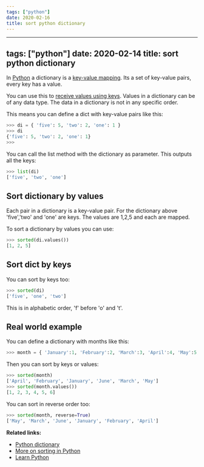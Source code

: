 ```yaml
---
tags: ["python"]
date: 2020-02-16
title: sort python dictionary
---
```

---
tags: ["python"]
date: 2020-02-14
title: sort python dictionary
---
In <a href="https://python.org">Python</a> a dictionary is a <a href="https://pythonbasics.org/dictionary/">key-value mapping</a>. Its a set of key-value pairs, every key has a value.

You can use this to <a href="https://pythonspot.com/python-dictionaries/">receive values using keys</a>. Values in a dictionary can be of any data type. The data in a dictionary is not in any specific order.

This means you can define a dict with key-value pairs like this:

```python
>>> di = { 'five': 5, 'two': 2, 'one': 1 }
>>> di
{'five': 5, 'two': 2, 'one': 1}
>>> 
```

You can call the list method with the dictionary as parameter. This outputs all the keys:

```python
>>> list(di)
['five', 'two', 'one']
```

## Sort dictionary by values

Each pair in a dictionary is a key-value pair. For the dictionary above 'five','two' and 'one' are keys. The values are 1,2,5 and each are mapped. 

To sort a dictionary by values you can use:

```python
>>> sorted(di.values())
[1, 2, 5]
```

## Sort dict by keys

You can sort by keys too:

```python
>>> sorted(di)
['five', 'one', 'two']
```

This is in alphabetic order, 'f' before 'o' and 't'.

## Real world example

You can define a dictionary with months like this:

```python
>>> month = { 'January':1, 'February':2, 'March':3, 'April':4, 'May':5, 'June':6 }
```

Then you can sort by keys or values:

```python
>>> sorted(month)
['April', 'February', 'January', 'June', 'March', 'May']
>>> sorted(month.values())
[1, 2, 3, 4, 5, 6]

```

You can sort in reverse order too:

```python
>>> sorted(month, reverse=True)
['May', 'March', 'June', 'January', 'February', 'April']
```

**Related links:**
* <a href="https://pythonbasics.org/dictionary/">Python dictionary</a>
* <a href="https://wiki.python.org/moin/HowTo/Sorting">More on sorting in Python</a>
* <a href="https://pythonbasics.org">Learn Python</a>


